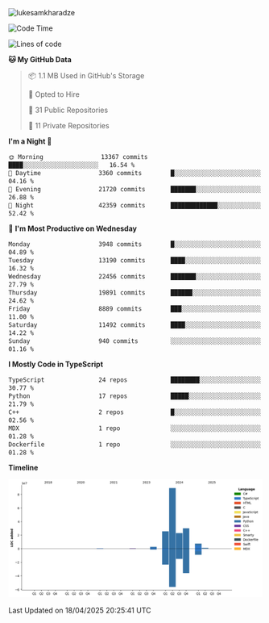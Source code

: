 <img src="https://komarev.com/ghpvc/?username=lukesamkharadze64&label=Profile%20Views&color=0e75b6&style=flat" alt="lukesamkharadze"/>

<!--START_SECTION:waka-->
![Code Time](http://img.shields.io/badge/Code%20Time-251%20hrs%202%20mins-blue)

![Lines of code](https://img.shields.io/badge/From%20Hello%20World%20I%27ve%20Written-178.6%20million%20lines%20of%20code-blue)

**🐱 My GitHub Data** 

> 📦 1.1 MB Used in GitHub's Storage 
 > 
> 💼 Opted to Hire
 > 
> 📜 31 Public Repositories 
 > 
> 🔑 11 Private Repositories 
 > 
**I'm a Night 🦉** 

```text
🌞 Morning                13367 commits       ████░░░░░░░░░░░░░░░░░░░░░   16.54 % 
🌆 Daytime                3360 commits        █░░░░░░░░░░░░░░░░░░░░░░░░   04.16 % 
🌃 Evening                21720 commits       ███████░░░░░░░░░░░░░░░░░░   26.88 % 
🌙 Night                  42359 commits       █████████████░░░░░░░░░░░░   52.42 % 
```
📅 **I'm Most Productive on Wednesday** 

```text
Monday                   3948 commits        █░░░░░░░░░░░░░░░░░░░░░░░░   04.89 % 
Tuesday                  13190 commits       ████░░░░░░░░░░░░░░░░░░░░░   16.32 % 
Wednesday                22456 commits       ███████░░░░░░░░░░░░░░░░░░   27.79 % 
Thursday                 19891 commits       ██████░░░░░░░░░░░░░░░░░░░   24.62 % 
Friday                   8889 commits        ███░░░░░░░░░░░░░░░░░░░░░░   11.00 % 
Saturday                 11492 commits       ████░░░░░░░░░░░░░░░░░░░░░   14.22 % 
Sunday                   940 commits         ░░░░░░░░░░░░░░░░░░░░░░░░░   01.16 % 
```


**I Mostly Code in TypeScript** 

```text
TypeScript               24 repos            ████████░░░░░░░░░░░░░░░░░   30.77 % 
Python                   17 repos            █████░░░░░░░░░░░░░░░░░░░░   21.79 % 
C++                      2 repos             █░░░░░░░░░░░░░░░░░░░░░░░░   02.56 % 
MDX                      1 repo              ░░░░░░░░░░░░░░░░░░░░░░░░░   01.28 % 
Dockerfile               1 repo              ░░░░░░░░░░░░░░░░░░░░░░░░░   01.28 % 
```



**Timeline**

![Lines of Code chart](https://raw.githubusercontent.com/LukeSamkharadze/LukeSamkharadze/main/assets/bar_graph.png)


 Last Updated on 18/04/2025 20:25:41 UTC
<!--END_SECTION:waka-->

<!--
[![Anurag's github stats](https://github-readme-stats.vercel.app/api?username=LukeSamkharadze&count_private=true&theme=dark&show_icons=true&custom_title=Github%20Stats)](https://github.com/anuraghazra/github-readme-stats)
[![willianrod's wakatime stats](https://github-readme-stats.vercel.app/api/wakatime?username=LukeSamkharadze&theme=dark&langs_count=9&custom_title=Weekly%20Stats)](https://github.com/anuraghazra/github-readme-stats)
[![Top Langs](https://github-readme-stats.vercel.app/api/top-langs/?username=LukeSamkharadze&theme=dark&langs_count=9&custom_title=Repositories)](https://github.com/anuraghazra/github-readme-stats)
<img alt="GitHub Stats" src="https://github-readme-stats.vercel.app/api?username=LukeSamkharadze&count_private=true&show_icons=true&include_all_commits=true&theme=dark">
-->
